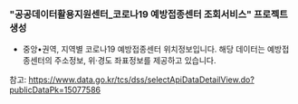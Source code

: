 ### "공공데이터활용지원센터_코로나19 예방접종센터 조회서비스" 프로젝트 생성 ###

- 중앙•권역, 지역별 코로나19 예방접종센터 위치정보입니다. 해당 데이터는 예방접종센터의 주소정보, 위·경도 좌표정보를 제공하고 있습니다.

참고: https://www.data.go.kr/tcs/dss/selectApiDataDetailView.do?publicDataPk=15077586
